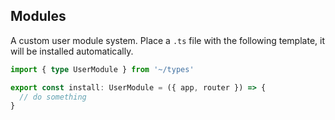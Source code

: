 ## Modules

A custom user module system. Place a `.ts` file with the following template, it will be installed automatically.

```ts
import { type UserModule } from '~/types'

export const install: UserModule = ({ app, router }) => {
  // do something
}
```

